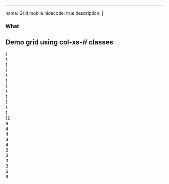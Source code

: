 
---
name: Grid mobile
hidecode: true
description: |
   ### What
   Demo grid using col-xs-# classes
---
<div class="row bordered-cols">
  <div class="col-xs-1">1</div>
  <div class="col-xs-1">1</div>
  <div class="col-xs-1">1</div>
  <div class="col-xs-1">1</div>
  <div class="col-xs-1">1</div>
  <div class="col-xs-1">1</div>
  <div class="col-xs-1">1</div>
  <div class="col-xs-1">1</div>
  <div class="col-xs-1">1</div>
  <div class="col-xs-1">1</div>
  <div class="col-xs-1">1</div>
  <div class="col-xs-1">1</div>
</div>
<div class="row bordered-cols">
  <div class="col-xs-12">12</div>
</div>
<div class="row bordered-cols">
  <div class="col-xs-8">8</div>
  <div class="col-xs-4">4</div>
</div>
<div class="row bordered-cols">
  <div class="col-xs-4">4</div>
  <div class="col-xs-4">4</div>
  <div class="col-xs-4">4</div>
</div>
<div class="row bordered-cols">
  <div class="col-xs-3">3</div>
  <div class="col-xs-3">3</div>
  <div class="col-xs-3">3</div>
  <div class="col-xs-3">3</div>
</div>
<div class="row bordered-cols">
  <div class="col-xs-6">6</div>
  <div class="col-xs-6">6</div>
</div>